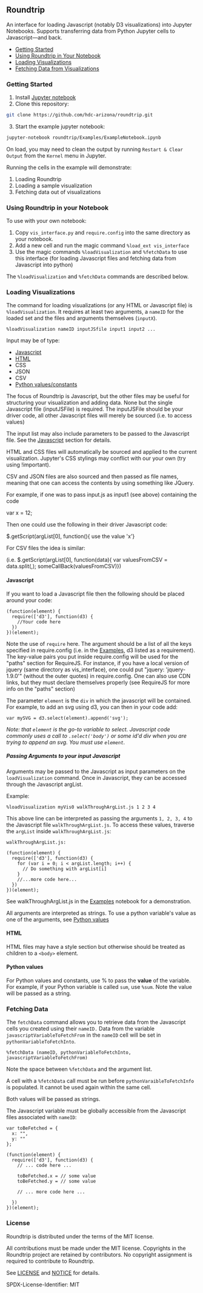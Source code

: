## Roundtrip

An interface for loading Javascript (notably D3 visualizations) into Jupyter
Notebooks. Supports transferring data from Python Jupyter cells to Javascript—and back.

- [Getting Started](#Getting-Started)
- [Using Roundtrip in Your Notebook](#Using-Roundtrip-in-your-Notebook)
- [Loading Visualizations](#Loading-Visualizations)
- [Fetching Data from Visualizations](#Fetching-Data)



### Getting Started
1) Install [Jupyter notebook](https://jupyter.org/install)
2) Clone this repository:
```bash
git clone https://github.com/hdc-arizona/roundtrip.git
```
3) Start the example jupyter notebook:
```bash
jupyter-notebook roundtrip/Examples/ExampleNotebook.ipynb
```

On load, you may need to clean the output by running `Restart & Clear Output`
from the `Kernel` menu in Jupyter.

Running the cells in the example will demonstrate:

1. Loading Roundtrip
2. Loading a sample visualization
3. Fetching data out of visualizations



### Using Roundtrip in your Notebook
 
To use with your own notebook:

1) Copy `vis_interface.py` and `require.config` into the same directory as your notebook.
2) Add a new cell and run the magic command `%load_ext vis_interface`
3) Use the magic commands `%loadVisualization` and `%fetchData` to use this interface (for loading Javascript files and fetching data from Javascript into python)

The `%loadVisualization` and `%fetchData` commands are described below.



### Loading Visualizations

The command for loading visualizations (or any HTML or Javascript file) is
`%loadVisualization`. It requires at least two arguments, a `nameID` for the
loaded set and the files and arguments themselves (`inputX`).

```
%loadVisualization nameID inputJSfile input1 input2 ...
```

Input may be of type:

- [Javascript](#Javascript) 
- [HTML](#HTML)
- CSS
- JSON
- CSV
- [Python values/constants](#Python-values)

The focus of Roundtrip is Javascript, but the other files may be useful for
structuring your visualization and adding data. None but the single Javascript
file (inputJSFile) is required. The inputJSFile should be your driver code, all other
Javascript files will merely be sourced (i.e. to access values)

The input list may also include parameters to be passed to the Javascript
file. See the [Javascript](#Javascript) section for details.

HTML and CSS files will automatically be sourced and applied to the current visualization.
Jupyter's CSS stylings may conflict with our your own (try using !important).

CSV and JSON files are also sourced and then passed as file names, meaning that one can access
the contents by using something like JQuery.

For example, if one was to pass input.js as input1 (see above) containing the code

var x = 12;

Then one could use the following in their driver Javascript code:

$.getScript(argList\[0\], function(){ use the value 'x'}

For CSV files the idea is similar:

(i.e. $.getScript(argList\[0\], function(data){ var valuesFromCSV = data.split(,); someCallBack(valuesFromCSV)})

#### Javascript

If you want to load a Javascript file then the following should be placed around your code:

```
(function(element) {
  require(['d3'], function(d3) {
    //Your code here
  })
})(element);
```

Note the use of `require` here. The argument should be a list of all the keys
specified in require.config (i.e. in the [Examples](#Examples), d3 listed as a
requirement). The key-value pairs you put inside require.config will be used for
the "paths" section for RequireJS. For instance, if you have a local version of 
jquery (same directory as vis_interface), one could put "jquery: 'jquery-1.9.0'" 
(without the outer quotes) in require.config. One can also use CDN links, but they 
must declare themselves properly (see RequireJS for more info on the "paths" section)

The parameter `element` is the `div` in which the javascript will be
contained. For example, to add an svg using d3, you can then in your code add:

`var mySVG = d3.select(element).append('svg');`

*Note: that `element` is the go-to variable to select. Javascript code commonly
uses a call to `.select('body')` or some id'd div when you are trying to append
an svg. You must use `element`.*

##### Passing Arguments to your input Javascript

Arguments may be passed to the Javascript as input parameters on the
`loadVisualization` command. Once in Javascript, they can be accessed through
the Javascript argList.  

Example:
```
%loadVisualization myVis0 walkThroughArgList.js 1 2 3 4
```

This above line can be interpreted as passing the arguments `1, 2, 3, 4` to
the Javascript file `walkThroughArgList.js`. To access these values, traverse
the `argList` inside `walkThroughArgList.js`:

```
walkThroughArgList.js:

(function(element) {
  require(['d3'], function(d3) {
    for (var i = 0; i < argList.length; i++) {
      // Do something with argList[i]
    }
    //...more code here...
  })
})(element);
```

See
walkThroughArgList.js in the [Examples](#Examples) notebook for a
demonstration.

All arguments are interpreted as strings. To use a python variable's value
as one of the arguments, see [Python values](#Python-values)

#### HTML

HTML files may have a style section but otherwise should be treated as
children to a `<body>` element.

#### Python values

For Python values and constants, use % to pass the **value** of the
variable. For example, if your Python variable is called `sum`, use `%sum`.
Note the value will be passed as a string.



### Fetching Data

The `fetchData` command allows you to retrieve data from the Javascript cells
you created using their `nameID.` Data from the variable
`javascriptVariableToFetchFrom` in the `nameID` cell will be set in
`pythonVariableToFetchInto`.

```
%fetchData (nameID, pythonVariableToFetchInto, javascriptVariableToFetchFrom)
```

Note the space between `%fetchData` and the argument list.

A cell with a `%fetchData` call must be run before `pythonVaraibleToFetchInfo`
is populated. It cannot be used again within the same cell.

Both values will be passed as strings.

The Javascript variable must be globally accessible from the Javascript files
associated with `nameID`:

```
var toBeFetched = {
  x: "",
  y: ""
};

(function(element) {
  require(['d3'], function(d3) {
    // ... code here ...

    toBeFetched.x = // some value
    toBeFetched.y = // some value

    // ... more code here ...

  })
})(element);
```

### License

Roundtrip is distributed under the terms of the MIT license.

All contributions must be made under the MIT license.  Copyrights in the
Roundtrip project are retained by contributors.  No copyright assignment is
required to contribute to Roundtrip.

See [LICENSE](https://github.com/hdc-arizona/roundtrip/blob/master/LICENSE) and
[NOTICE](https://github.com/hdc-arizona/roundtrip/blob/master/NOTICE) for details.

SPDX-License-Identifier: MIT
